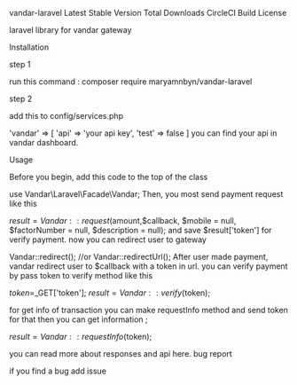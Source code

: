vandar-laravel
Latest Stable Version Total Downloads CircleCI Build License

laravel library for vandar gateway

Installation

step 1

run this command :
composer require maryamnbyn/vandar-laravel

step 2

add this to config/services.php

 'vandar' => [
        'api' => 'your api key',
        'test' => false
    ]
you can find your api in vandar dashboard.

Usage

Before you begin, add this code to the top of the class

use Vandar\Laravel\Facade\Vandar;
Then, you most send payment request like this

$result = Vandar::request($amount,$callback, $mobile = null, $factorNumber = null, $description = null);
and save $result['token'] for verify payment.
now you can redirect user to gateway

Vandar::redirect();
//or 
Vandar::redirectUrl();
After user made payment, vandar redirect user to $callback with a token in url. you can verify payment by pass token to verify method like this

$token=$_GET['token'];
$result = Vandar::verify($token);

for get info of transaction you can make requestInfo method and send token for that then you can get information ; <br>

$result = Vandar::requestInfo($token);

you can read more about responses and api here.
bug report

if you find a bug add issue